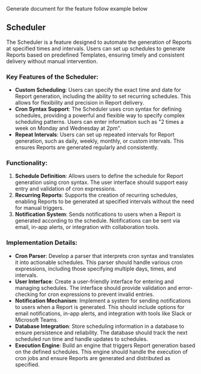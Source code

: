 Generate document for the feature follow example below

## Scheduler

The Scheduler is a feature designed to automate the generation of Reports at specified times and intervals. Users can set up schedules to generate Reports based on predefined Templates, ensuring timely and consistent delivery without manual intervention.

### Key Features of the Scheduler:

-   **Custom Scheduling**: Users can specify the exact time and date for Report generation, including the ability to set recurring schedules. This allows for flexibility and precision in Report delivery.
-   **Cron Syntax Support**: The Scheduler uses cron syntax for defining schedules, providing a powerful and flexible way to specify complex scheduling patterns. Users can enter information such as "2 times a week on Monday and Wednesday at 2pm".
-   **Repeat Intervals**: Users can set up repeated intervals for Report generation, such as daily, weekly, monthly, or custom intervals. This ensures Reports are generated regularly and consistently.

### Functionality:

1. **Schedule Definition**: Allows users to define the schedule for Report generation using cron syntax. The user interface should support easy entry and validation of cron expressions.
2. **Recurring Reports**: Supports the creation of recurring schedules, enabling Reports to be generated at specified intervals without the need for manual triggers.
3. **Notification System**: Sends notifications to users when a Report is generated according to the schedule. Notifications can be sent via email, in-app alerts, or integration with collaboration tools.

### Implementation Details:

-   **Cron Parser**: Develop a parser that interprets cron syntax and translates it into actionable schedules. This parser should handle various cron expressions, including those specifying multiple days, times, and intervals.
-   **User Interface**: Create a user-friendly interface for entering and managing schedules. The interface should provide validation and error-checking for cron expressions to prevent invalid entries.
-   **Notification Mechanism**: Implement a system for sending notifications to users when a Report is generated. This should include options for email notifications, in-app alerts, and integration with tools like Slack or Microsoft Teams.
-   **Database Integration**: Store scheduling information in a database to ensure persistence and reliability. The database should track the next scheduled run time and handle updates to schedules.
-   **Execution Engine**: Build an engine that triggers Report generation based on the defined schedules. This engine should handle the execution of cron jobs and ensure Reports are generated and distributed as specified.
